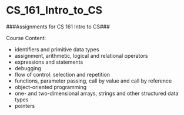  CS_161_Intro_to_CS
============= 
###Assignments for CS 161 Intro to CS###

Course Content:
* identifiers and primitive data types
* assignment, arithmetic, logical and relational operators
* expressions and statements
* debugging
* flow of control: selection and repetition
* functions, parameter passing, call by value and call by reference
* object-oriented programming
* one- and two-dimensional arrays, strings and other structured data types
* pointers
